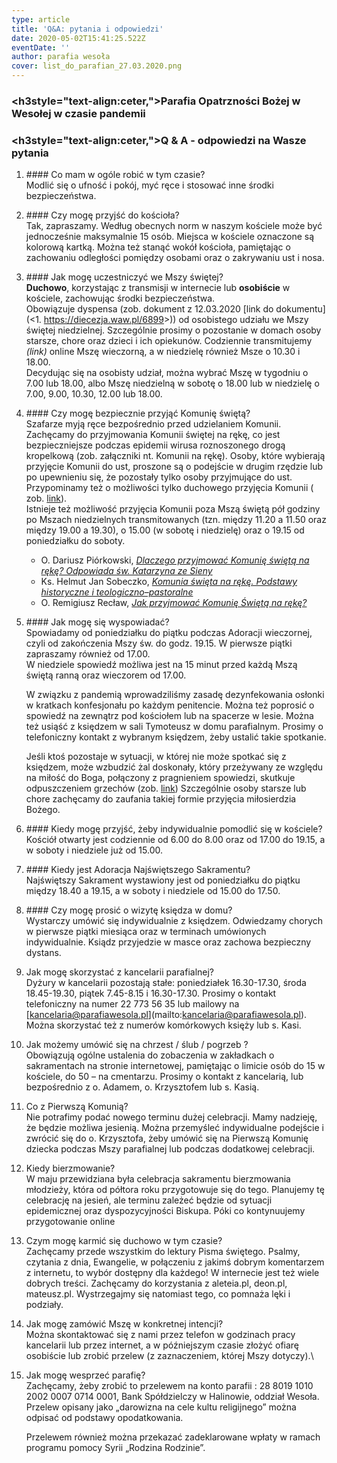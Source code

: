 ```yaml
---
type: article
title: 'Q&A: pytania i odpowiedzi'
date: 2020-05-02T15:41:25.522Z
eventDate: ''
author: parafia wesoła
cover: list_do_parafian_27.03.2020.png
---
```

<!--StartFragment-->

### <h3style="text-align:ceter,">Parafia Opatrzności Bożej w Wesołej w czasie pandemii</h3>

### <h3style="text-align:ceter,">Q & A - odpowiedzi na Wasze pytania</h3>

1. \#### Co mam w ogóle robić w tym czasie? \
   Modlić się o ufność i pokój, myć ręce i stosować inne środki bezpieczeństwa.
2. \#### Czy mogę przyjść do kościoła? \
   Tak, zapraszamy. Według obecnych norm w naszym kościele może być jednocześnie maksymalnie 15 osób. Miejsca w kościele oznaczone są kolorową kartką. Można też stanąć wokół kościoła, pamiętając o zachowaniu odległości pomiędzy osobami oraz o zakrywaniu ust i nosa. 
3. \#### Jak mogę uczestniczyć we Mszy świętej? \
   **Duchowo**, korzystając z transmisji w internecie lub **osobiście** w kościele, zachowując środki bezpieczeństwa.\
   Obowiązuje dyspensa (zob. dokument z 12.03.2020 [](https://diecezja.waw.pl/6899)[link do dokumentu](<1. <https://diecezja.waw.pl/6899>>)) od osobistego udziału we Mszy świętej niedzielnej. Szczególnie prosimy o pozostanie w domach osoby starsze, chore oraz dzieci i ich opiekunów. Codziennie transmitujemy *(link)* online Mszę wieczorną, a w niedzielę również Msze o 10.30 i 18.00. \
   Decydując się na osobisty udział, można wybrać Mszę w tygodniu o 7.00 lub 18.00, albo Mszę niedzielną w sobotę o 18.00 lub w niedzielę o 7.00, 9.00, 10.30, 12.00 lub 18.00.
4. \#### Czy mogę bezpiecznie przyjąć Komunię świętą? \
   Szafarze myją ręce bezpośrednio przed udzielaniem Komunii. Zachęcamy do przyjmowania Komunii świętej na rękę, co jest bezpieczniejsze podczas epidemii wirusa roznoszonego drogą kropelkową (zob. załączniki nt. Komunii na rękę). Osoby, które wybierają przyjęcie Komunii do ust, proszone są o podejście w drugim rzędzie lub po upewnieniu się, że pozostały tylko osoby przyjmujące do ust. Przypominamy też o możliwości tylko duchowego przyjęcia Komunii ( zob. [link](<1. https://deon.pl/kosciol/ks-grzegorz-strzelczyk-tlumaczy-na-czym-polega-przyjecie-komunii-duchowej,789609>)).\
   Istnieje też możliwość przyjęcia Komunii poza Mszą świętą pół godziny po Mszach niedzielnych transmitowanych (tzn. między 11.20 a 11.50 oraz między 19.00 a 19.30), o 15.00 (w sobotę i niedzielę) oraz o 19.15 od poniedziałku do soboty.

   * O. Dariusz Piórkowski, [*Dlaczego przyjmować Komunię świętą na rękę? Odpowiada św. Katarzyna ze Sieny* ](<* https://deon.pl/wiara/dlaczego-przyjmowac-komunie-swieta-na-reke-odpowiada-sw-katarzyna-ze-sieny,854564>)
   * Ks. Helmut Jan Sobeczko, *[Komunia święta na rękę. Podstawy historyczne i teologiczno–pastoralne](<* http://vademecumliturgiczne.pl/2016/10/18/komunia-swieta-na-reke-podstawy-historyczne-i-teologiczno-pastoralne/>)* 
   * O. Remigiusz Recław, *[Jak przyjmować Komunię Świętą na rękę?](<* https://www.youtube.com/watch?v=AkxsKesRr3Y>)* 
5. \#### Jak mogę się wyspowiadać?\
   Spowiadamy od poniedziałku do piątku podczas Adoracji wieczornej, czyli od zakończenia Mszy św. do godz.   19.15. W pierwsze piątki zapraszamy również od 17.00.\
   W niedziele spowiedź możliwa jest na 15 minut przed każdą Mszą świętą ranną oraz wieczorem od 17.00.

   W związku z pandemią wprowadziliśmy zasadę dezynfekowania osłonki w kratkach konfesjonału po każdym penitencie. Można też poprosić o spowiedź na zewnątrz pod kościołem lub na spacerze w lesie. Można też usiąść z księdzem w sali Tymoteusz w domu parafialnym. Prosimy o telefoniczny kontakt z wybranym księdzem, żeby ustalić takie spotkanie.

   Jeśli ktoś pozostaje w sytuacji, w której nie może spotkać się z księdzem, może wzbudzić żal doskonały, który przeżywany ze względu na miłość do Boga, połączony z pragnieniem spowiedzi, skutkuje odpuszczeniem grzechów (zob. [link](<http://wiez.com.pl/2020/03/19/instrukcja-do-zalu-doskonalego-czyli-co-robic-gdy-nie-ma-dostepu-do-spowiednika/>)) Szczególnie osoby starsze lub chore zachęcamy do zaufania takiej formie przyjęcia miłosierdzia Bożego.
6. \#### Kiedy mogę przyjść, żeby indywidualnie pomodlić się w kościele?\
   Kościół otwarty jest codziennie od 6.00 do 8.00 oraz od 17.00 do 19.15, a w soboty i niedziele już od 15.00.
7. \#### Kiedy jest Adoracja Najświętszego Sakramentu?\
   Najświętszy Sakrament wystawiony jest od poniedziałku do piątku między 18.40 a 19.15, a w soboty i niedziele od 15.00 do 17.50.
8. \#### Czy mogę prosić o wizytę księdza w domu?\
   Wystarczy umówić się indywidualnie z księdzem. Odwiedzamy chorych w pierwsze piątki miesiąca oraz w terminach umówionych indywidualnie. Ksiądz przyjedzie w masce oraz zachowa bezpieczny dystans.
9. Jak mogę skorzystać z kancelarii parafialnej?\
   Dyżury w kancelarii pozostają stałe: poniedziałek 16.30-17.30, środa 18.45-19.30, piątek 7.45-8.15 i 16.30-17.30. Prosimy o kontakt telefoniczny na numer 22 773 56 35 lub mailowy na \[kancelaria@parafiawesola.pl](mailto:kancelaria@parafiawesola.pl). Można skorzystać też z numerów komórkowych księży lub s. Kasi.
10. Jak możemy umówić się na chrzest / ślub / pogrzeb ?\
    Obowiązują ogólne ustalenia do zobaczenia w zakładkach o sakramentach na stronie internetowej, pamiętając o limicie osób do 15 w kościele, do 50 – na cmentarzu. Prosimy o kontakt z kancelarią, lub bezpośrednio z o. Adamem, o. Krzysztofem lub s. Kasią.
11. Co z Pierwszą Komunią?\
    Nie potrafimy podać nowego terminu dużej celebracji. Mamy nadzieję, że będzie możliwa jesienią. Można przemyśleć indywidualne podejście i zwrócić się do o. Krzysztofa, żeby umówić się na Pierwszą Komunię dziecka podczas Mszy parafialnej lub podczas dodatkowej celebracji.
12. Kiedy bierzmowanie?\
    W maju przewidziana była celebracja sakramentu bierzmowania młodzieży, która od półtora roku przygotowuje się do tego. Planujemy tę celebrację na jesień, ale terminu zależeć będzie od sytuacji epidemicznej oraz dyspozycyjności Biskupa. Póki co kontynuujemy przygotowanie online
13. Czym mogę karmić się duchowo w tym czasie?\
    Zachęcamy przede wszystkim do lektury Pisma świętego. Psalmy, czytania z dnia, Ewangelie, w połączeniu z jakimś dobrym komentarzem z internetu, to wybór dostępny dla każdego! W internecie jest też wiele dobrych treści. Zachęcamy do korzystania z aleteia.pl, deon.pl, mateusz.pl. Wystrzegajmy się natomiast tego, co pomnaża lęki i podziały.
14. Jak mogę zamówić Mszę w konkretnej intencji?\
    Można skontaktować się z nami przez telefon w godzinach pracy kancelarii lub przez internet, a w późniejszym czasie złożyć ofiarę osobiście lub zrobić przelew (z zaznaczeniem, której Mszy dotyczy).\
15. Jak mogę wesprzeć parafię?\
    Zachęcamy, żeby zrobić to przelewem na konto parafii : 28 8019 1010 2002 0007 0714 0001, Bank Spółdzielczy w Halinowie, oddział Wesoła. Przelew opisany jako „darowizna na cele kultu religijnego” można odpisać od podstawy opodatkowania.

    Przelewem również można przekazać zadeklarowane wpłaty w ramach programu pomocy Syrii „Rodzina Rodzinie”.

<!--EndFragment-->